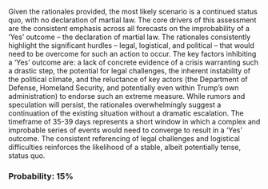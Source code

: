 Given the rationales provided, the most likely scenario is a continued status quo, with no declaration of martial law. The core drivers of this assessment are the consistent emphasis across all forecasts on the improbability of a ‘Yes’ outcome – the declaration of martial law. The rationales consistently highlight the significant hurdles – legal, logistical, and political – that would need to be overcome for such an action to occur. The key factors inhibiting a ‘Yes’ outcome are: a lack of concrete evidence of a crisis warranting such a drastic step, the potential for legal challenges, the inherent instability of the political climate, and the reluctance of key actors (the Department of Defense, Homeland Security, and potentially even within Trump’s own administration) to endorse such an extreme measure. While rumors and speculation will persist, the rationales overwhelmingly suggest a continuation of the existing situation without a dramatic escalation. The timeframe of 35-39 days represents a short window in which a complex and improbable series of events would need to converge to result in a ‘Yes’ outcome. The consistent referencing of legal challenges and logistical difficulties reinforces the likelihood of a stable, albeit potentially tense, status quo.

### Probability: 15%
